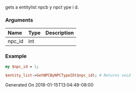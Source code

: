 gets a entitylist npcb y npct ype i d.
### Arguments
**Name**|**Type**|**Description**
:---|:---|:---
npc_id|int|

### Example

```perl
my $npc_id = 1;

$entity_list->GetNPCByNPCTypeID($npc_id); # Returns void
```


Generated On 2018-01-15T13:04:48-08:00
